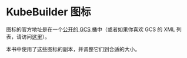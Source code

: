 # KubeBuilder 图标

图标的官方地址是在一个[公开的 GCS 桶][kb-logos-gcs]中（或者如果你喜欢 GCS 的 XML 列表，请访问[这里](kb-logos-gcs-direct)）。

本书中使用了这些图标的副本，并调整它们到合适的大小。

[kb-logos-gcs]: https://console.cloud.google.com/storage/browser/kubebuilder-logos

[kb-logos-gcs-direct]: https://storage.googleapis.com/kubebuilder-logos
